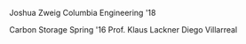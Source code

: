 Joshua Zweig
Columbia Engineering '18 

Carbon Storage
Spring '16
Prof. Klaus Lackner
Diego Villarreal
